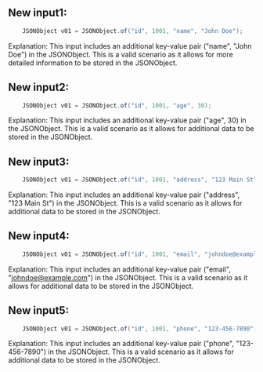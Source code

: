 ## New input1:
```java
    JSONObject v01 = JSONObject.of("id", 1001, "name", "John Doe");
```
Explanation: This input includes an additional key-value pair ("name", "John Doe") in the JSONObject. This is a valid scenario as it allows for more detailed information to be stored in the JSONObject.

## New input2:
```java
    JSONObject v01 = JSONObject.of("id", 1001, "age", 30);
```
Explanation: This input includes an additional key-value pair ("age", 30) in the JSONObject. This is a valid scenario as it allows for additional data to be stored in the JSONObject.

## New input3:
```java
    JSONObject v01 = JSONObject.of("id", 1001, "address", "123 Main St");
```
Explanation: This input includes an additional key-value pair ("address", "123 Main St") in the JSONObject. This is a valid scenario as it allows for additional data to be stored in the JSONObject.

## New input4:
```java
    JSONObject v01 = JSONObject.of("id", 1001, "email", "johndoe@example.com");
```
Explanation: This input includes an additional key-value pair ("email", "johndoe@example.com") in the JSONObject. This is a valid scenario as it allows for additional data to be stored in the JSONObject.

## New input5:
```java
    JSONObject v01 = JSONObject.of("id", 1001, "phone", "123-456-7890");
```
Explanation: This input includes an additional key-value pair ("phone", "123-456-7890") in the JSONObject. This is a valid scenario as it allows for additional data to be stored in the JSONObject.
